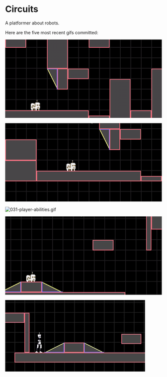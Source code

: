 # Circuits
A platformer about robots.

Here are the five most recent gifs committed:

![033-flying-animations.gif](gifs/033-flying-animations.gif?raw=true "033-flying-animations")

![032-lil-guy-animations.gif](gifs/032-lil-guy-animations.gif?raw=true "032-lil-guy-animations")

![031-player-abilities.gif](gifs/031-player-abilities.gif?raw=true "031-player-abilities")

![030-player-types.gif](gifs/030-player-types.gif?raw=true "030-player-types")

![029-run-animation-2.gif](gifs/029-run-animation-2.gif?raw=true "029-run-animation-2")
